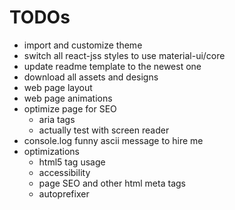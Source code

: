 # TODOs
- import and customize theme
- switch all react-jss styles to use material-ui/core
- update readme template to the newest one
- download all assets and designs
- web page layout
- web page animations
- optimize page for SEO
    - aria tags
    - actually test with screen reader
- console.log funny ascii message to hire me
- optimizations
  - html5 tag usage
  - accessibility
  - page SEO and other html meta tags
  - autoprefixer 
    